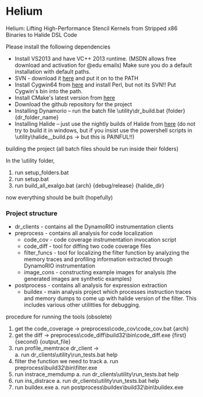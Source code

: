 Helium
======

Helium: Lifting High-Performance Stencil Kernels from Stripped x86 Binaries to Halide DSL Code

Please install the following dependencies

*	Install VS2013 and have VC++ 2013 runtime. (MSDN allows free download and activation for @edu emails)
	Make sure you do a default installation with default paths.
*  SVN - download it [here](http://www.visualsvn.com/downloads/) and put it on to the PATH
*  Install Cygwin64 from [here](https://cygwin.com/install.html) and install Perl, but not its SVN!! Put Cygwin's bin into the path.
*  Install CMake's latest version from [here](http://www.cmake.org/download/)
*	Download the github repository for the project
*	Installing Dynamorio – run the batch file <repo>\utility\dr_build.bat {folder} {dr_folder_name}
*	Installing Halide – just use the nightly builds of Halide from [here](https://drive.google.com/folderview?id=0B3x1cdB8WoSDSy1ZMVZoYmhnaTQ&usp=sharing) (do not try to build it in windows, but if you insist use the powershell scripts in <repo>\utility\halide_<type>_build.ps -> but this is PAINFUL!!)


building the project (all batch files should be run inside their folders)

In the <repo>\utility folder,

1. run setup_folders.bat
2. run setup.bat
3. run build_all_exalgo.bat {arch} {debug/release} {halide_dir}

now everything should be built (hopefully)

### Project structure

* dr_clients - contains all the DynamoRIO instrumentation clients
* preprocess - contains all analysis for code localization
	+ code_cov - code coverage instrumentation invocation script
	+ code_diff - tool for diffing two code coverage files
	+ filter_funcs - tool for localizing the filter function by analyzing the memory traces and profiling information extracted through DynamoRIO instrumentation
	+ image_cons - constructing example images for analysis (the generated images are synthetic examples)
* postprocess - contains all analysis for expression extraction
	+ buildex - main analysis project which processes instruction traces and memory dumps to come up with halide version of the filter. This includes various other utilitties for debugging.


procedure for running the tools (obsolete)

1.	get the code_coverage -> preprocess\code_cov\code_cov.bat {arch}
2.	get the diff -> preprocess\code_diff\build32\bin\code_diff.exe {first} {second}  {output_file}
3.	run profile_memtrace dr_client ->  
a.	run dr_clients\utility\run_tests.bat help
4.	filter the function we need to track
a.	run preprocess\build32\bin\filter.exe 
5.	run instrace_memdump 
a.	run dr_clients\utility\run_tests.bat help
6.	run ins_distrace
a.	run dr_clients\utility\run_tests.bat help
7.	run buildex.exe
a.	run postprocess\buildex\build32\bin\buildex.exe
